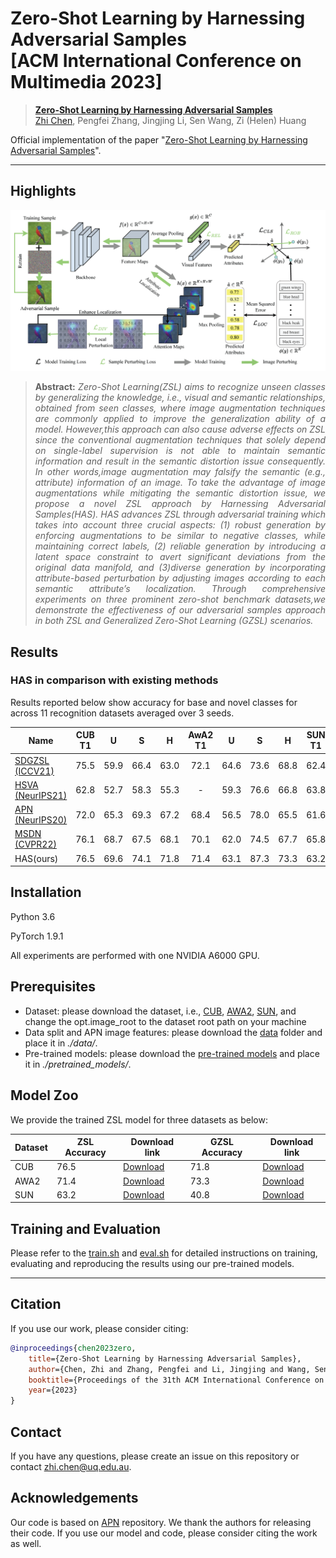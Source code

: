 # Zero-Shot Learning by Harnessing Adversarial Samples <br /> [ACM International Conference on Multimedia 2023]



> [**Zero-Shot Learning by Harnessing Adversarial Samples**](https://arxiv.org/pdf/2308.00313)<br>
> [Zhi Chen](https://scholar.google.com.au/citations?view_op=list_works&hl=en&hl=en&user=9ZypKEYAAAAJ), Pengfei Zhang, Jingjing Li, Sen Wang, Zi (Helen) Huang



Official implementation of the paper "[Zero-Shot Learning by Harnessing Adversarial Samples](https://arxiv.org/pdf/2308.00313)".
<hr />



## Highlights

![main figure](docs/architecture4.png)
> **<p align="justify"> Abstract:** *Zero-Shot Learning(ZSL) aims to recognize unseen classes by generalizing the knowledge, i.e., visual and semantic relationships, obtained from seen classes, where image augmentation techniques are commonly applied to improve the generalization ability of a model. However,this approach can also cause adverse effects on ZSL since the conventional augmentation techniques that solely depend on single-label supervision is not able to maintain semantic information and result in the semantic distortion issue consequently. In other words,image augmentation may falsify the semantic (e.g., attribute) information of an image. To take the advantage of image augmentations while mitigating the semantic distortion issue, we propose a novel ZSL approach by Harnessing Adversarial Samples(HAS). HAS advances ZSL through adversarial training which takes into account three crucial aspects: (1) robust generation by enforcing augmentations to be similar to negative classes, while maintaining correct labels, (2) reliable generation by introducing a latent space constraint to avert significant deviations from the original data manifold, and (3)diverse generation by incorporating attribute-based perturbation by adjusting images according to each semantic attribute’s localization. Through comprehensive experiments on three prominent zero-shot benchmark datasets,we demonstrate the effectiveness of our adversarial samples approach in both ZSL and Generalized Zero-Shot Learning (GZSL) scenarios.*</p>



## Results
### HAS in comparison with existing methods
Results reported below show accuracy for base and novel classes for across 11 recognition datasets averaged over 3 seeds.


| Name | CUB T1 | U | S | H | AwA2 T1 | U | S | H | SUN T1 | U | S | H  |
|------------|:---------:|:---------:|:---------:|:---------:|:---------:|:---------:|:---------:|:---------:|:---------:|:---------:|:---------:|:---------:|
|[SDGZSL (ICCV21)](https://openaccess.thecvf.com/content/ICCV2021/papers/Chen_Semantics_Disentangling_for_Generalized_Zero-Shot_Learning_ICCV_2021_paper.pdf)|75.5|59.9| 66.4 | 63.0 | 72.1 | 64.6 | 73.6 | 68.8 | 62.4 | 48.2 | 361 | 41.3 | 
|[HSVA (NeurIPS21)](https://arxiv.org/abs/2109.15163)|62.8|52.7|58.3|55.3|-|59.3|76.6|66.8|63.8|48.6|39.0|43.3|
|[APN (NeurIPS20)](https://proceedings.nips.cc/paper/2020/file/fa2431bf9d65058fe34e9713e32d60e6-Paper.pdf)|72.0|65.3|69.3|67.2|68.4|56.5|78.0|65.5|61.6|41.9|34.0|37.6|
|[MSDN (CVPR22)](https://arxiv.org/abs/2203.03137)|76.1|68.7|67.5|68.1|70.1|62.0|74.5|67.7|65.8|52.2|34.2|41.3|
|HAS(ours)|76.5|69.6|74.1|71.8|71.4|63.1|87.3|73.3|63.2|42.8|38.9|40.8|

## Installation 
Python 3.6

PyTorch 1.9.1

All experiments are performed with one NVIDIA A6000 GPU.

## Prerequisites
- Dataset: please download the dataset, i.e., [CUB](http://www.vision.caltech.edu/visipedia/CUB-200-2011.html), [AWA2](https://cvml.ist.ac.at/AwA2/), [SUN](https://groups.csail.mit.edu/vision/SUN/hierarchy.html), and change the opt.image_root to the dataset root path on your machine
- Data split and APN image features: please download the [data](https://drive.google.com/file/d/1bCZ28zJZNzsRjlHxH_vh2-9d7Ln1GgjE/view?usp=sharing) folder and place it in *./data/*.
- Pre-trained models: please download the [pre-trained models](https://drive.google.com/file/d/1c5scuU0kZS5a9Rz3kf5T0UweCvOpGsh2/view?usp=sharing) and place it in *./pretrained_models/*.

## Model Zoo

We provide the trained ZSL model for three datasets as below:

 Dataset          | ZSL Accuracy   |  Download link | GZSL Accuracy |  Download link | 
 |  ----  | ----  | ----  | ----  | ----  |
| CUB          | 76.5                 |[Download](https://drive.google.com/file/d/1fFs1w_OoWYyKN8MFWKf1Q0opjfzXK4HO/view?usp=sharing) | 71.8 | [Download](https://drive.google.com/file/d/1fFs1w_OoWYyKN8MFWKf1Q0opjfzXK4HO/view?usp=sharing)
| AWA2          | 71.4                 |[Download](https://drive.google.com/file/d/1f5aL7zb0aHtZY0ScDHn7uSUy9QmZb7ZK/view?usp=sharing) | 73.3| [Download](https://drive.google.com/file/d/1fErLMBJ2UGz95wd0JS2Wjo7XMua-L5vL/view?usp=sharing)
| SUN          | 63.2                 |[Download](https://drive.google.com/file/d/1fGKYNT-7gK7KUs1yBJc0RntP44UNbKqn/view?usp=sharing) |40.8| [Download](https://drive.google.com/file/d/1euwHO7duQloOUKqUPyTANIXqAShGRqqs/view?usp=sharing)


## Training and Evaluation
Please refer to the [train.sh](scripts/train.sh) and [eval.sh](scripts/eval.sh) for detailed instructions on training, evaluating and reproducing the results using our pre-trained models.


<hr />

## Citation
If you use our work, please consider citing:
```bibtex
@inproceedings{chen2023zero,
    title={Zero-Shot Learning by Harnessing Adversarial Samples},
    author={Chen, Zhi and Zhang, Pengfei and Li, Jingjing and Wang, Sen and Huang, Zi},
    booktitle={Proceedings of the 31th ACM International Conference on Multimedia (MM'23)},
    year={2023}
}
```

## Contact
If you have any questions, please create an issue on this repository or contact zhi.chen@uq.edu.au.


## Acknowledgements

Our code is based on [APN](https://github.com/wenjiaXu/APN-ZSL) repository. We thank the authors for releasing their code. If you use our model and code, please consider citing the work as well.


